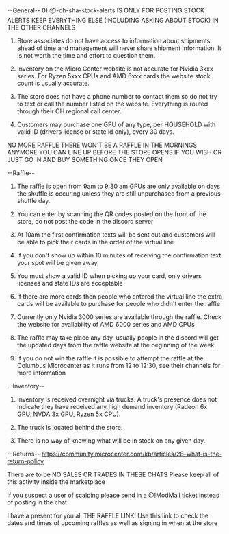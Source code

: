 --General--
0) 📦-oh-sha-stock-alerts IS ONLY FOR POSTING STOCK ALERTS KEEP EVERYTHING ELSE (INCLUDING ASKING ABOUT STOCK) IN THE OTHER CHANNELS

1) Store associates do not have access to information about shipments ahead of time and management will never share shipment information. It is not worth the time and effort to question them.

2) Inventory on the Micro Center website is not accurate for Nvidia 3xxx series. For Ryzen 5xxx CPUs and AMD 6xxx cards the website stock count is usually accurate.

3) The store does not have a phone number to contact them so do not try to text or call the number listed on the website. Everything is routed through their OH regional call center.

4) Customers may purchase one GPU of any type, per HOUSEHOLD with valid ID (drivers license or state id only), every 30 days.

NO MORE RAFFLE
THERE WON'T BE A RAFFLE IN THE MORNINGS ANYMORE YOU CAN LINE UP BEFORE THE STORE OPENS IF YOU WISH OR JUST GO IN AND BUY SOMETHING ONCE THEY OPEN

--Raffle--

1) The raffle is open from 9am to 9:30 am GPUs are only available on days the shuffle is occuring unless they are still unpurchased from a previous shuffle day.

2) You can enter by scanning the QR codes posted on the front of the store, do not post the code in the discord server 

3) At 10am the first confirmation texts will be sent out and customers will be able to pick their cards in the order of the virtual line 

4) If you don't show up within 10 minutes of receiving the confirmation text your spot will be given away

5) You must show a valid ID when picking up your card, only drivers licenses and state IDs are acceptable

6) If there are more cards then people who entered the virtual line the extra cards will be available to purchase for people who didn't enter the raffle

7) Currently only Nvidia 3000 series are available through the raffle. Check the website for availability of AMD 6000 series and AMD CPUs

8) The raffle may take place any day, usually people in the discord will get the updated days from the raffle website at the beginning of the week

9) If you do not win the raffle it is possible to attempt the raffle at the Columbus Microcenter as it runs from 12 to 12:30, see their channels for more information

--Inventory--

1)  Inventory is received overnight via trucks. A truck's presence does not indicate they have received any high demand inventory (Radeon 6x GPU, NVDA 3x GPU, Ryzen 5x CPU).

2) The truck is located behind the store.

3) There is no way of knowing what will be in stock on any given day.

--Returns--
https://community.microcenter.com/kb/articles/28-what-is-the-return-policy

There are to be NO SALES OR TRADES IN THESE CHATS
Please keep all of this activity inside the marketplace

If you suspect a user of scalping please send in a @!ModMail ticket instead of posting in the chat

I have a present for you all
THE RAFFLE LINK!
Use this link to check the dates and times of upcoming raffles as well as signing in when at the store